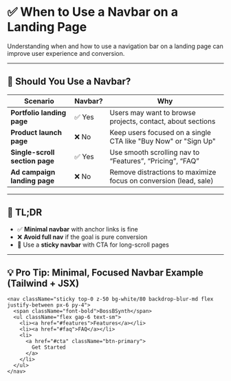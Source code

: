 # ✅ When to Use a Navbar on a Landing Page

Understanding when and how to use a navigation bar on a landing page can improve user experience and conversion.

---

## 🧭 Should You Use a Navbar?

| Scenario                  | Navbar?  | Why                                                                 |
|---------------------------|----------|----------------------------------------------------------------------|
| **Portfolio landing page**     | ✅ Yes   | Users may want to browse projects, contact, about sections           |
| **Product launch page**        | ❌ No    | Keep users focused on a single CTA like "Buy Now" or "Sign Up"       |
| **Single-scroll section page**| ✅ Yes   | Use smooth scrolling nav to “Features”, “Pricing”, “FAQ”             |
| **Ad campaign landing page**  | ❌ No    | Remove distractions to maximize focus on conversion (lead, sale)     |

---

## 🧠 TL;DR

- ✅ **Minimal navbar** with anchor links is fine  
- ❌ **Avoid full nav** if the goal is pure conversion  
- 📌 Use a **sticky navbar** with CTA for long-scroll pages  

---

## 💡 Pro Tip: Minimal, Focused Navbar Example (Tailwind + JSX)

```tsx
<nav className="sticky top-0 z-50 bg-white/80 backdrop-blur-md flex justify-between px-6 py-4">
  <span className="font-bold">BossBSynth</span>
  <ul className="flex gap-6 text-sm">
    <li><a href="#features">Features</a></li>
    <li><a href="#faq">FAQ</a></li>
    <li>
      <a href="#cta" className="btn-primary">
        Get Started
      </a>
    </li>
  </ul>
</nav>
